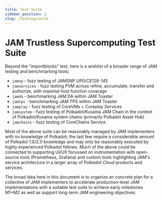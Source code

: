 ```yaml
---
title: Test Suite
sidebar_position: 2
slug: /testing/suite
---
```


# JAM Trustless Supercomputing Test Suite

Beyond the "importblocks" test, here is a _wishlist_ of a broader range of JAM testing and benchmarking tools:

* `jamnp` - fuzz testing of JAMSNP UP0/CE128-145
* `jamservices` - fuzz testing PVM across refine, accumulate, transfer and authorize, with maximal host function coverage
* `jamda` - benchmarking JAM DA within JAM Toaster
* `jamtps` - benchmarking JAM TPS within JAM Toaster
* `jamplay` - fuzz testing of CoreVMs + Coreplay Services
* `jamsystem` - fuzz testing of Polkadot/Kusama JAM Chain in the context of Polkadot/Kusama system chains (primarily Polkadot Asset Hub)
* `jamchains` - fuzz testing of CoreChains Service

Most of the above suite can be reasonably managed by JAM implementers with no knowledge of Polkadot; the last few require a considerable amount of Polkadot 1.0/2.0 knowledge and may only be reasonably executed by highly experienced Polkadot fellows.  Much of the above could be connected to supporting UI/UX focussed on instrumentation with open-source tools (Prometheus, Grafana) and custom tools highlighting JAM's service architecture in a larger array of _Polkadot Cloud_ products and services.  

The broad idea here in this document is to organize an concrete plan for a collective of JAM implementers to accelerate production-level JAM implementations with a suitable test suite to achieve early milestones M1+M2 as well as support long-term JAM engineering objectives.
